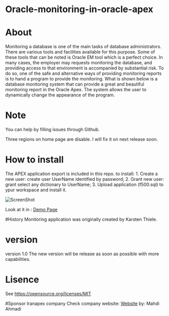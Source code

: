 # Oracle-monitoring-in-oracle-apex

# About
Monitoring a database is one of the main tasks of database administrators. There are various tools and facilities available for this purpose. Some of these tools that can be noted is Oracle EM tool which is a perfect choice. In many cases, the employer may requests monitoring the database, and providing access to that environment is accompanied by substantial risk. To do so, one of the safe and alternative ways of providing monitoring reports is to hand a program to provide the monitoring. What is shown below is a database monitoring system that can provide a great and beautiful monitoring report in the Oracle Apex.
The system allows the user to dynamically change the appearance of the program.

# Note
You can help by filling issues through Github.

Three regions on home page are disable. I will fix it on next release soon.

# How to install
The APEX application export is included in this repo.
to install: 1. Create a new user: create user UserName identified by password;
            2. Grant new user:    grant select any dictionary to UserName;
            3. Upload application (f500.sql) to ypur workspace and install it.

            

![ScreenShot](https://cloud.githubusercontent.com/assets/13412866/13371584/216d0df6-dd3f-11e5-93ab-68653a5bd897.jpg)

Look at it in : [Demo Page](http://iranapex.ir/database-monitoring-in-oracle-apex5/)

#History
Monitoring application was originally created by Karsten Thiele.

# version
version 1.0
The new version will be release as soon as possible with more capabilities.

# Lisence
See https://opensource.org/licenses/MIT

#Sponsor
Iranapex company 
Check company website: [Website](http://iranapex.ir)
by: Mahdi Ahmadi
